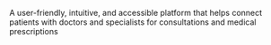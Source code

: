A user-friendly, intuitive, and accessible platform that helps connect patients with doctors and specialists for consultations and medical prescriptions
